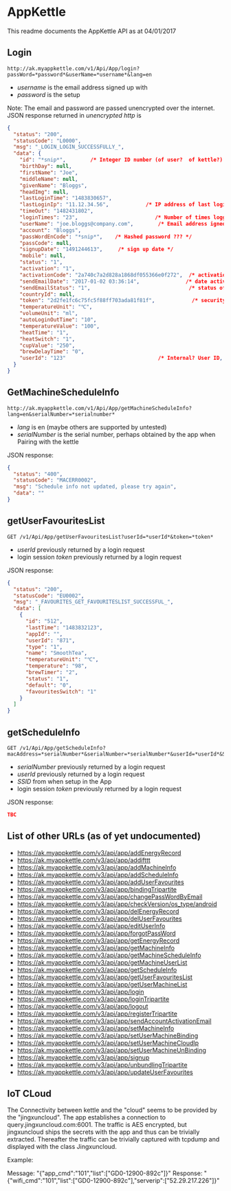 # AppKettle

This readme documents the AppKettle API as at 04/01/2017

## Login

```
http://ak.myappkettle.com/v1/Api/App/login?passWord=*password*&userName=*username*&lang=en
```

* *username* is the email address signed up with
* *password* is the setup

Note: The email and password are passed unencrypted over the internet.  JSON response returned in _unencrypted http_ is

```json
{
  "status": "200",
  "statusCode": "L0000",
  "msg": "_LOGIN_LOGIN_SUCCESSFULLY_",
  "data": {
    "id": "*snip*",        /* Integer ID number (of user?  of kettle?)
    "birthDay": null,
    "firstName": "Joe",    
    "middleName": null,
    "givenName": "Bloggs",
    "headImg": null,
    "lastLoginTime": "1483830657",            
    "lastLoginIp": "11.12.34.56",            /* IP address of last login */         
    "timeOut": "1482431802",
    "loginTimes": "23",                         /* Number of times logged into appkettle via this API */
    "userName": "joe.bloggs@company.com",        /* Email address igned up with using the app */
    "account": "Bloggs",
    "passWordEnCode": "*snip*",    /* Hashed password ??? */
    "passCode": null,
    "signupDate": "1491244613",     /* sign up date */
    "mobile": null,
    "status": "1",
    "activation": "1",
    "activationCode": "2a740c7a2d828a1868df055366e0f272",  /* activation code */
    "sendEmailDate": "2017-01-02 03:36:14",               /* date activation email sent! */
    "sendEmailStatus": "1",                                /* status of sending activation email? */
    "countryId": null,
    "token": "2d2fe1fc6c75fc5f88ff703ada81f81f",            /* security token - different upon each login */
    "temperatureUnit": "℃",                                
    "volumeUnit": "ml",
    "autoLoginOutTime": "10",
    "temperatureValue": "100",
    "heatTime": "1",
    "heatSwitch": "1",
    "cupValue": "250",
    "brewDelayTime": "0",
    "userId": "123"                              /* Internal? User ID, integer number */
  }
}
```

## GetMachineScheduleInfo

```
http://ak.myappkettle.com/v1/Api/App/getMachineScheduleInfo?lang=en&serialNumber=*serialnumber* 
```

* *lang* is en (maybe others are supported by untested)
* *serialNumber* is the serial number, perhaps obtained by the app when Pairing with the kettle

JSON response:

```json
{
  "status": "400",
  "statusCode": "MACERR0002",
  "msg": "Schedule info not updated, please try again",
  "data": ""
}
```

## getUserFavouritesList

```
GET /v1/Api/App/getUserFavouritesList?userId=*userId*&token=*token*
```

* *userId* previously returned by a login request
* login session *token* previously returned by a login request

JSON response:

```json
{
  "status": "200",
  "statusCode": "EU0002",
  "msg": "_FAVOURITES_GET_FAVOURITESLIST_SUCCESSFUL_",
  "data": [
    {
      "id": "512",
      "lastTime": "1483832123",
      "appId": "",
      "userId": "871",
      "type": "1",
      "name": "SmoothTea",
      "temperatureUnit": "℃",
      "temperature": "98",
      "brewTimer": "2",
      "status": "1",
      "default": "0",
      "favouritesSwitch": "1"
    }
  ]
}
```

## getScheduleInfo 

```
GET /v1/Api/App/getScheduleInfo?macAddress=*serialNumber*&serialNumber=*serialNumber*&userId=*userId*&SSID=AK_House&token=2d2fe1fc6c75fc5f88ff703ada81f81f&lang=en
```

* *serialNumber* previously returned by a login request
* *userId* previously returned by a login request
* *SSID* from when setup in the App
* login session *token* previously returned by a login request

JSON response:

```json
TBC
```

## List of other URLs (as of yet undocumented)

* https://ak.myappkettle.com/v3/api/app/addEnergyRecord
* https://ak.myappkettle.com/v3/api/app/addifttt
* https://ak.myappkettle.com/v3/api/app/addMachineInfo
* https://ak.myappkettle.com/v3/api/app/addScheduleInfo
* https://ak.myappkettle.com/v3/api/app/addUserFavourites
* https://ak.myappkettle.com/v3/api/app/bindingTripartite
* https://ak.myappkettle.com/v3/api/app/changePassWordByEmail
* https://ak.myappkettle.com/v3/api/app/checkVersion/os_type/android
* https://ak.myappkettle.com/v3/api/app/delEnergyRecord
* https://ak.myappkettle.com/v3/api/app/delUserFavourites
* https://ak.myappkettle.com/v3/api/app/editUserInfo
* https://ak.myappkettle.com/v3/api/app/forgotPassWord
* https://ak.myappkettle.com/v3/api/app/getEnergyRecord
* https://ak.myappkettle.com/v3/api/app/getMachineInfo
* https://ak.myappkettle.com/v3/api/app/getMachineScheduleInfo
* https://ak.myappkettle.com/v3/api/app/getMachineUserList
* https://ak.myappkettle.com/v3/api/app/getScheduleInfo
* https://ak.myappkettle.com/v3/api/app/getUserFavouritesList
* https://ak.myappkettle.com/v3/api/app/getUserMachineList
* https://ak.myappkettle.com/v3/api/app/login
* https://ak.myappkettle.com/v3/api/app/loginTripartite
* https://ak.myappkettle.com/v3/api/app/logout
* https://ak.myappkettle.com/v3/api/app/registerTripartite
* https://ak.myappkettle.com/v3/api/app/sendAccountActivationEmail
* https://ak.myappkettle.com/v3/api/app/setMachineInfo
* https://ak.myappkettle.com/v3/api/app/setUserMachineBinding
* https://ak.myappkettle.com/v3/api/app/setUserMachineCloudIp
* https://ak.myappkettle.com/v3/api/app/setUserMachineUnBinding
* https://ak.myappkettle.com/v3/api/app/signup
* https://ak.myappkettle.com/v3/api/app/unbundlingTripartite
* https://ak.myappkettle.com/v3/api/app/updateUserFavourites

## IoT CLoud

The Connectivity between kettle and the "cloud" seems to be provided by the "jingxuncloud".
The app establishes a connection to query.jingxuncloud.com:6001.
The traffic is AES encrypted, but jingxuncloud ships the secrets with the app and thus can be trivially extracted.
Thereafter the traffic can be trivially captured with tcpdump and displayed with the class Jingxuncloud.

Example:

Message: "{"app_cmd":"101","list":["GD0-12900-892c"]}"
Response: "{"wifi_cmd":"101","list":["GD0-12900-892c"],"serverip":["52.29.217.226"]}"

